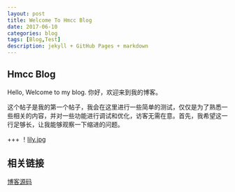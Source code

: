 ```yaml
---
layout: post
title: Welcome To Hmcc Blog
date: 2017-06-10
categories: blog
tags: [Blog,Test]
description: jekyll + GitHub Pages + markdown
---
```



##  Hmcc Blog
Hello, Welcome to my blog.
你好，欢迎来到我的博客。

这个帖子是我的第一个帖子，我会在这里进行一些简单的测试，仅仅是为了熟悉一些相关的内容，并对一些功能进行调试和优化，访客无需在意。首先，我希望这一行足够长，让我能够观察一下缩进的问题。

+++
！[lily.jpg](images/cover_1.jpg)

##  相关链接
[博客源码](https://github.com/huameicc/huameicc.github.io)
